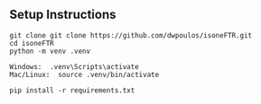 
## Setup Instructions
```shell
git clone git clone https://github.com/dwpoulos/isoneFTR.git
cd isoneFTR
python -m venv .venv

Windows:  .venv\Scripts\activate
Mac/Linux:  source .venv/bin/activate

pip install -r requirements.txt



```



